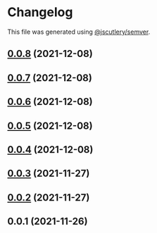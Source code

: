 # Changelog

This file was generated using [@jscutlery/semver](https://github.com/jscutlery/semver).

## [0.0.8](https://github.com/plimble/jaco/compare/dynamodb-0.0.7...dynamodb-0.0.8) (2021-12-08)



## [0.0.7](https://github.com/plimble/jaco/compare/dynamodb-0.0.6...dynamodb-0.0.7) (2021-12-08)



## [0.0.6](https://github.com/plimble/jaco/compare/dynamodb-0.0.5...dynamodb-0.0.6) (2021-12-08)



## [0.0.5](https://github.com/plimble/jaco/compare/dynamodb-0.0.4...dynamodb-0.0.5) (2021-12-08)



## [0.0.4](https://github.com/plimble/jaco/compare/dynamodb-0.0.3...dynamodb-0.0.4) (2021-12-08)



## [0.0.3](https://github.com/plimble/jaco/compare/dynamodb-0.0.2...dynamodb-0.0.3) (2021-11-27)



## [0.0.2](https://github.com/plimble/jaco/compare/dynamodb-0.0.1...dynamodb-0.0.2) (2021-11-27)



## 0.0.1 (2021-11-26)

